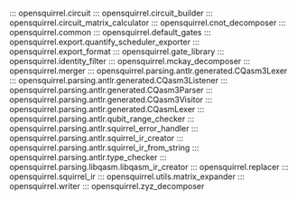 <!--- This file was automatically generated by scripts/gen_reference_page.py --->

::: opensquirrel.circuit
::: opensquirrel.circuit_builder
::: opensquirrel.circuit_matrix_calculator
::: opensquirrel.cnot_decomposer
::: opensquirrel.common
::: opensquirrel.default_gates
::: opensquirrel.export.quantify_scheduler_exporter
::: opensquirrel.export_format
::: opensquirrel.gate_library
::: opensquirrel.identity_filter
::: opensquirrel.mckay_decomposer
::: opensquirrel.merger
::: opensquirrel.parsing.antlr.generated.CQasm3Lexer
::: opensquirrel.parsing.antlr.generated.CQasm3Listener
::: opensquirrel.parsing.antlr.generated.CQasm3Parser
::: opensquirrel.parsing.antlr.generated.CQasm3Visitor
::: opensquirrel.parsing.antlr.generated.CQasmLexer
::: opensquirrel.parsing.antlr.qubit_range_checker
::: opensquirrel.parsing.antlr.squirrel_error_handler
::: opensquirrel.parsing.antlr.squirrel_ir_creator
::: opensquirrel.parsing.antlr.squirrel_ir_from_string
::: opensquirrel.parsing.antlr.type_checker
::: opensquirrel.parsing.libqasm.libqasm_ir_creator
::: opensquirrel.replacer
::: opensquirrel.squirrel_ir
::: opensquirrel.utils.matrix_expander
::: opensquirrel.writer
::: opensquirrel.zyz_decomposer

